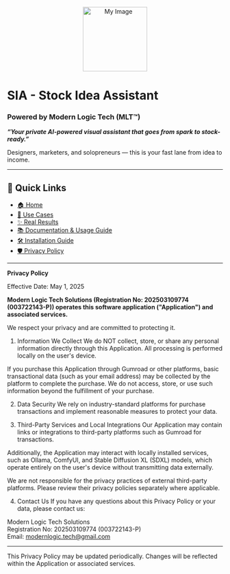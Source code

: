 <p align="center">
  <img src="https://github.com/user-attachments/assets/de79370d-078c-4448-a996-9624d107cd3b" alt="My Image" width="150"/>
</p>




# SIA - Stock Idea Assistant
### Powered by Modern Logic Tech (MLT™)



***“Your private AI-powered visual assistant that goes from spark to stock-ready.”***

Designers, marketers, and solopreneurs — this is your fast lane from idea to income.


--- 

## 🔗 Quick Links
- [🏠 Home](../README.md)
- [🎯 Use Cases](case.md)
- [✨ Real Results](../sample/sample.md)
- [📚 Documentation & Usage Guide](Documentation.md)
- [🛠 Installation Guide](INSTALLATION_GUIDE.md)
- [🛡️ Privacy Policy](PrivacyPolicy.md)

---

**Privacy Policy**

Effective Date: May 1, 2025

**Modern Logic Tech Solutions (Registration No: 202503109774 (003722143-P)) operates this software application ("Application") and associated services.**

We respect your privacy and are committed to protecting it.

1. Information We Collect
We do NOT collect, store, or share any personal information directly through this Application. 
All processing is performed locally on the user's device.

If you purchase this Application through Gumroad or other platforms, basic transactional data (such as your email address) may be collected by the platform to complete the purchase. 
We do not access, store, or use such information beyond the fulfillment of your purchase.

2. Data Security
We rely on industry-standard platforms for purchase transactions and implement reasonable measures to protect your data.

3. Third-Party Services and Local Integrations
Our Application may contain links or integrations to third-party platforms such as Gumroad for transactions.

Additionally, the Application may interact with locally installed services, such as Ollama, ComfyUI, and Stable Diffusion XL (SDXL) models, which operate entirely on the user's device without transmitting data externally.

We are not responsible for the privacy practices of external third-party platforms. 
Please review their privacy policies separately where applicable.


4. Contact Us
If you have any questions about this Privacy Policy or your data, please contact us:

Modern Logic Tech Solutions  
Registration No: 202503109774 (003722143-P)  
Email: modernlogic.tech@gmail.com

---

This Privacy Policy may be updated periodically. 
Changes will be reflected within the Application or associated services.
